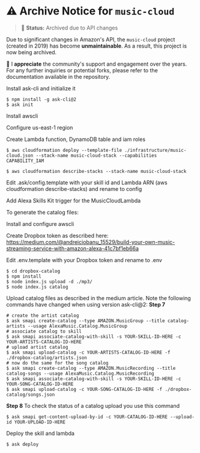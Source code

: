 # :warning: Archive Notice for `music-cloud`

> :red_circle: **Status:** Archived due to API changes

Due to significant changes in Amazon's API, the `music-cloud` project (created in 2019) has become **unmaintainable**. As a result, this project is now being archived.

:blue_heart: I **appreciate** the community's support and engagement over the years. For any further inquiries or potential forks, please refer to the documentation available in the repository.



Install ask-cli and initialize it
```
$ npm install -g ask-cli@2
$ ask init
```

Install awscli

Configure us-east-1 region

Create Lambda function, DynamoDB table and iam roles
```
$ aws cloudformation deploy --template-file ./infrastructure/music-cloud.json --stack-name music-cloud-stack --capabilities CAPABILITY_IAM

$ aws cloudformation describe-stacks --stack-name music-cloud-stack
```

Edit .ask/config.template with your skill id and Lambda ARN (aws cloudformation describe-stacks) and rename to config

Add Alexa Skills Kit trigger for the MusicCloudLambda 

To generate the catalog files:

Install and configure awscli

Create Dropbox token as described here: https://medium.com/@andreiciobanu_15529/build-your-own-music-streaming-service-with-amazon-alexa-41c7bf1eb66a

Edit .env.template with your Dropbox token and rename to .env
```
$ cd dropbox-catalog
$ npm install
$ node index.js upload -d ./mp3/
$ node index.js catalog
```

Upload catalog files as described in the medium article. Note the following commands have changed when using version ask-cli@2:
**Step 7**
```
# create the artist catalog
$ ask smapi create-catalog --type AMAZON.MusicGroup --title catalog-artists --usage AlexaMusic.Catalog.MusicGroup
# associate catalog to skill
$ ask smapi associate-catalog-with-skill -s YOUR-SKILL-ID-HERE -c YOUR-ARTISTS-CATALOG-ID-HERE
# upload artist catalog
$ ask smapi upload-catalog -c YOUR-ARTISTS-CATALOG-ID-HERE -f ./dropbox-catalog/artists.json
# now do the same for the song catalog
$ ask smapi create-catalog --type AMAZON.MusicRecording --title catalog-songs --usage AlexaMusic.Catalog.MusicRecording
$ ask smapi associate-catalog-with-skill -s YOUR-SKILL-ID-HERE -c YOUR-SONG-CATALOG-ID-HERE
$ ask smapi upload-catalog -c YOUR-SONG-CATALOG-ID-HERE -f ./dropbox-catalog/songs.json
```
**Step 8**
To check the status of a catalog upload you use this command
```
$ ask smapi get-content-upload-by-id -c YOUR-CATALOG-ID-HERE --upload-id YOUR-UPLOAD-ID-HERE
```

Deploy the skill and lambda
```
$ ask deploy
```

